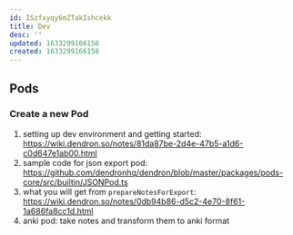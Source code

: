 ```yaml
---
id: ISzfxyqy6mZTakIshcekk
title: Dev
desc: ''
updated: 1633299166158
created: 1633299166158
---
```


## Pods

### Create a new Pod

1. setting up dev environment and getting started: <https://wiki.dendron.so/notes/81da87be-2d4e-47b5-a1d6-c0d647e1ab00.html>
2. sample code for json export pod: <https://github.com/dendronhq/dendron/blob/master/packages/pods-core/src/builtin/JSONPod.ts>
3. what you will get from `prepareNotesForExport`: <https://wiki.dendron.so/notes/0db94b86-d5c2-4e70-8f61-1a686fa8cc1d.html>
4. anki pod: take notes and transform them to anki format


